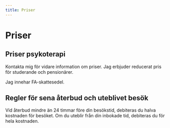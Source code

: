 ```yaml
---
title: Priser
---
```


Priser
===

Priser psykoterapi
---

Kontakta mig för vidare information om priser. Jag erbjuder reducerat pris för
studerande och pensionärer.

Jag innehar FA-skattesedel.

Regler för sena återbud och uteblivet besök
---

Vid återbud mindre än 24 timmar före din besökstid, debiteras du halva
kostnaden för besöket. Om du uteblir från din inbokade tid, debiteras du för
hela kostnaden.

